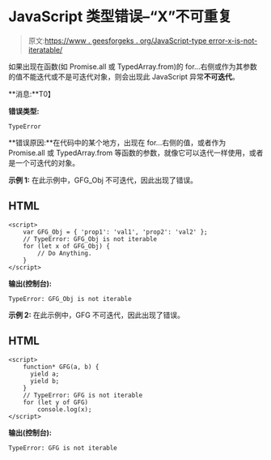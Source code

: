 # JavaScript 类型错误–“X”不可重复

> 原文:[https://www . geesforgeks . org/JavaScript-type error-x-is-not-iteratable/](https://www.geeksforgeeks.org/javascript-typeerror-x-is-not-iterable/)

如果出现在函数(如 Promise.all 或 TypedArray.from)的 for…右侧或作为其参数的值不能迭代或不是可迭代对象，则会出现此 JavaScript 异常**不可迭代**。

**消息:**T0】

**错误类型:**

```
TypeError

```

**错误原因:**在代码中的某个地方，出现在 for…右侧的值，或者作为 Promise.all 或 TypedArray.from 等函数的参数，就像它可以迭代一样使用，或者是一个可迭代的对象。

**示例 1:** 在此示例中，GFG_Obj 不可迭代，因此出现了错误。

## HTML

```
<script>
    var GFG_Obj = { 'prop1': 'val1', 'prop2': 'val2' };
    // TypeError: GFG_Obj is not iterable
    for (let x of GFG_Obj) { 
        // Do Anything.
    }
</script>
```

**输出(控制台):**

```
TypeError: GFG_Obj is not iterable

```

**示例 2:** 在此示例中，GFG 不可迭代，因此出现了错误。

## HTML

```
<script>
    function* GFG(a, b) {
      yield a;
      yield b;
    }
    // TypeError: GFG is not iterable
    for (let y of GFG) 
        console.log(x);
</script>
```

**输出(控制台):**

```
TypeError: GFG is not iterable

```
